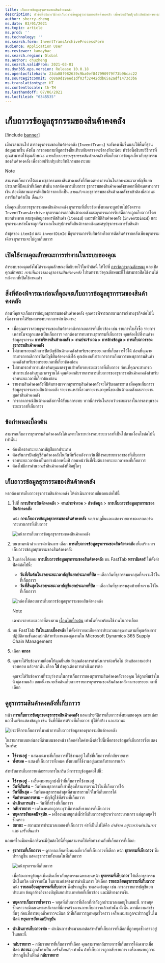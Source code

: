 ```yaml
---
title: เก็บถาวรข้อมูลธุรกรรมของสินค้าคงคลัง
description: หัวข้อนี้อธิบายวิธีการเก็บถาวรข้อมูลธุรกรรมของสินค้าคงคลัง เพื่อช่วยปรับปรุงประสิทธิภาพของระบบ
author: sherry-zheng
ms.date: 03/01/2021
ms.topic: article
ms.prod: ''
ms.technology: ''
ms.search.form: InventTransArchiveProcessForm
audience: Application User
ms.reviewer: kamaybac
ms.search.region: Global
ms.author: chuzheng
ms.search.validFrom: 2021-03-01
ms.dyn365.ops.version: Release 10.0.18
ms.openlocfilehash: 23da08f982639c9ba0ef847990979f73b96cac22
ms.sourcegitcommit: c08a9d19eed1df03f32442ddb65a2adf1473d3b6
ms.translationtype: HT
ms.contentlocale: th-TH
ms.lasthandoff: 07/06/2021
ms.locfileid: "6345535"
---
```

# <a name="archive-inventory-transactions"></a>เก็บถาวรข้อมูลธุรกรรมของสินค้าคงคลัง

[!include [banner](../../includes/banner.md)]

เมื่อเวลาผ่านไป ตารางธุรกรรมของสินค้าคงคลัง (`InventTrans`) จะยังคงเพิ่มขึ้นและใช้พื้นที่ฐานข้อมูลมากขึ้น ดังนั้น การสอบถามที่ถูกสร้างขึ้นเทียบกับตารางจะช้าลงทีละน้อย หัวข้อนี้อธิบายวิธีการที่คุณสามารถใช้คุณลักษณะ *การเก็บถาวรของธุรกรรมสินค้าคงคลัง* เพื่อเก็บถาวรข้อมูลเกี่ยวกับธุรกรรมของสินค้าคงคลัง เพื่อช่วยปรับปรุงประสิทธิภาพของระบบ

> [!NOTE]
> สามารถเก็บถาวรได้เฉพาะธุรกรรมของสินค้าคงคลังที่อัพเดตทางการเงินในรอบระยะเวลาบัญชีแยกประเภทที่ปิดแล้วที่เลือกเท่านั้น หากต้องการเก็บถาวร ธุรกรรมของสินค้าคงคลังขาออกที่อัพเดตทางการเงิน ต้องมีสถานะการตัดสินค้าจากคลังเป็น *ขายแล้ว* และธุรกรรมของสินค้าคงคลังขาเข้าต้องมีสถานะการรับสินค้าเป็น *ซื้อแล้ว*

เมื่อคุณเก็บถาวรธุรกรรมของสินค้าคงคลัง ธุรกรรมที่เกี่ยวข้องทั้งหมดจะถูกย้ายไปยังตาราง `InventTransArchive` ธุรกรรมการออกสินค้าคงคลังและธุรกรรมการรับสต็อกจะถูกเก็บถาวรโดยแยกต่างหาก ตามชุดข้อมูลของรหัสสินค้า (`itemId`) และรหัสมิติสินค้าคงคลัง (`inventDimId`) และธุรกรรมเหล่านั้นจะถูกจัดวางลงในสรุปการตัดสินค้าจากคลังและสรุปธุรกรรมการรับสินค้า

ถ้าชุดของ `itemId` และ `inventDimId` มีธุรกรรมการรับสินค้าหรือการตัดสินค้าจากคลังเพียงธุรกรรมเดียว ธุรกรรมจะไม่ถูกเก็บถาวร

## <a name="turn-on-the-feature-in-your-system"></a>เปิดใช้งานคุณลักษณะการทำงานในระบบของคุณ

ถ้าระบบของคุณยังไม่ได้รวมคุณลักษณะที่อธิบายไว้ในหัวข้อนี้ ให้ไปที่ [การจัดการคุณลักษณะ](../../fin-ops-core/fin-ops/get-started/feature-management/feature-management-overview.md) และเปิดคุณลักษณะ *การเก็บถาวรของธุรกรรมสินค้าคงคลัง* โปรดทราบว่าคุณลักษณะนี้ไม่สามารถปิดใช้งานได้หลังจากที่เปิดใช้งานแล้ว

## <a name="things-to-consider-before-you-archive-inventory-transactions"></a>สิ่งที่ต้องพิจารณาก่อนที่คุณจะเก็บถาวรข้อมูลธุรกรรมของสินค้าคงคลัง

ก่อนที่คุณจะเก็บถาวรข้อมูลธุรกรรมของสินค้าคงคลัง คุณควรพิจารณาสถานการณ์ทางธุรกิจต่อไปนี้ เนื่องจากจะได้รับผลกระทบจากการดําเนินงาน:

- เมื่อคุณตรวจสอบธุรกรรมของสินค้าคงคลังจากเอกสารที่เกี่ยวข้อง เช่น รายการใบสั่งซื้อ รายการเหล่านั้นจะถูกแสดงเป็นเก็บถาวร หากต้องการทบทวนธุรกรรมที่เก็บถาวร คุณต้องไปที่งานล้างข้อมูลธุรกรรม **การบริหารสินค้าคงคลัง \> งานประจำงวด \> การล้างข้อมูล \> การเก็บถาวรของธุรกรรมสินค้าคงคลัง**
- ไม่สามารถยกเลิกการปิดบัญชีสินค้าคงคลังสำหรับรอบระยะเวลาที่เก็บถาวรไว้ได้ ก่อนที่คุณจะสามารถยกเลิกการปิดบัญชีสินค้าคงคลังได้ คุณต้องกลับรายการการเก็บถาวรของธุรกรรมสินค้าคงคลังสำหรับรอบระยะเวลาที่เกี่ยวข้องก่อน
- ไม่สามารถทำการแปลงต้นทุนมาตรฐานสำหรับรอบระยะเวลาที่เก็บถาวร ก่อนที่คุณจะสามารถทำการแปลงต้นทุนมาตรฐานได้ คุณต้องกลับรายการการเก็บถาวรของธุรกรรมสินค้าคงคลังสำหรับรอบระยะเวลาที่เกี่ยวข้องก่อน
- รายงานสินค้าคงคลังที่มีต้นทางมาจากธุรกรรมสินค้าคงคลังจะได้รับผลกระทบ เมื่อคุณเก็บถาวรข้อมูลธุรกรรมของสินค้าคงคลัง รายงานเหล่านี้รวมรายงานอายุหนี้ของสินค้าคงคลังและรายงานมูลค่าสินค้าคงคลัง
- การคาดการณ์สินค้าคงคลังอาจได้รับผลกระทบ หากมีการรันในระหว่างระยะเวลาในการลงทุนของระยะเวลาที่เก็บถาวร

## <a name="prerequisites"></a>ข้อกำหนดเบื้องต้น

สามารถเก็บถาวรธุรกรรมสินค้าคงคลังได้เฉพาะในระหว่างรอบระยะเวลาที่เป็นไปตามเงื่อนไขต่อไปนี้เท่านั้น:

- ต้องปิดรอบระยะเวลาบัญชีแยกประเภท
- ต้องรันการปิดบัญชีสินค้าคงคลังในวันที่หรือหลังจากวันที่ถึงรอบระยะเวลาของที่เก็บถาวร
- รอบระยะเวลาต้องเป็นอย่างน้อยหนึ่งปี ก่อนหน้าวันที่เริ่มต้นรอบระยะเวลาของที่เก็บถาวร
- ต้องไม่มีการคำนวณซ้ำสินค้าคงคลังที่มีอยู่ใดๆ

## <a name="archive-inventory-transactions"></a>เก็บถาวรข้อมูลธุรกรรมของสินค้าคงคลัง

หากต้องการเก็บถาวรธุรกรรมสินค้าคงคลัง ให้ดำเนินการตามขั้นตอนต่อไปนี้

1. ไปที่ **การบริหารสินค้าคงคลัง** \> **งานประจำงวด** \> **ล้างข้อมูล** \> **การเก็บถาวรข้อมูลธุรกรรมของสินค้าคงคลัง**

    หน้า **การเก็บถาวรข้อมูลธุรกรรมของสินค้าคงคลัง** จะปรากฏขึ้นและแสดงรายการของเรกคอร์ดกระบวนการที่เก็บถาวร

    ![หน้าการเก็บถาวรข้อมูลธุรกรรมของสินค้าคงคลัง](media/archive-inventory-empty.png "หน้าการเก็บถาวรข้อมูลธุรกรรมของสินค้าคงคลัง")

1. บนบานหน้าต่างการดำเนินการ เลือก **การเก็บถาวรข้อมูลธุรกรรมของสินค้าคงคลัง** เพื่อสร้างการเก็บถาวรข้อมูลธุรกรรมของสินค้าคงคลัง
1. ในกล่องโต้ตอบ **การเก็บถาวรข้อมูลธุรกรรมของสินค้าคงคลัง** บน FastTab **พารามิเตอร์** ให้ตั้งค่าฟิลด์ต่อไปนี้:

    - **วันที่เริ่มต้นในรอบระยะเวลาบัญชีแยกประเภทที่ปิด** – เลือกวันที่ธุรกรรมแรกสุดที่จะรวมไว้ในที่เก็บถาวร
    - **วันที่สิ้นสุดในรอบระยะเวลาบัญชีแยกประเภทที่ปิด** – เลือกวันที่ธุรกรรมสุดท้ายที่จะรวมไว้ในที่เก็บถาวร

    ![กล่องโต้ตอบการเก็บถาวรข้อมูลธุรกรรมของสินค้าคงคลัง](media/archive-inventory-dates.png "กล่องโต้ตอบการเก็บถาวรข้อมูลธุรกรรมของสินค้าคงคลัง")

    > [!NOTE]
    > เฉพาะรอบระยะเวลาที่ตรงตาม [เงื่อนไขเบื้องต้น](#prerequisites) เท่านั้นที่จะพร้อมใช้งานในการเลือก

1. บน FastTab **รันในแบบเบื้องหลัง** ให้ตั้งค่ารายละเอียดการประมวลผลชุดงานตามที่คุณต้องการ ปฏิบัติตามขั้นตอนปกติสำหรับงานของชุดงานใน Microsoft Dynamics 365 Supply Chain Management
1. เลือก **ตกลง**
1. คุณจะได้รับข้อความเตือนให้คุณยืนยันว่าคุณต้องการดำเนินการต่อหรือไม่ อ่านข้อความอย่างรอบคอบ แล้วจากนั้น เลือก **ใช่** ถ้าคุณต้องการดำเนินการต่อ

    คุณจะได้รับข้อความที่ระบุว่างานในการเก็บถาวรของธุรกรรมสินค้าคงคลังของคุณ ได้ถูกเพิ่มเข้าในคิวชุดงานแล้ว ขณะนี้งานจะเริ่มต้นเก็บถาวรรายการธุรกรรมของสินค้าคงคลังจากรอบระยะเวลาที่เลือก

## <a name="view-archived-inventory-transactions"></a>ดูธุรกรรมสินค้าคงคลังที่เก็บถาวร

หน้า **การเก็บถาวรข้อมูลของธุรกรรมสินค้าคงคลัง** แสดงประวัติการเก็บถาวรทั้งหมดของคุณ แถวแต่ละแถวในกริดแสดงข้อมูล เช่น วันที่ที่มีการสร้างที่เก็บถาวร ผู้ใช้ที่สร้าง และสถานะ

![ประวัติการเก็บถาวรในหน้าการเก็บถาวรข้อมูลของธุรกรรมสินค้าคงคลัง](media/archive-inventory-full.png "ประวัติการเก็บถาวรในหน้าการเก็บถาวรข้อมูลของธุรกรรมสินค้าคงคลัง")

ในรายการแบบหล่นลงที่ด้านบนของหน้า เลือกค่าใดค่าหนึ่งต่อไปนี้เพื่อกรองข้อมูลที่เก็บถาวรซึ่งแสดงในกริด:

- **ใช้งานอยู่** – แสดงเฉพาะที่เก็บถาวรที่ใช้งานอยู่ ไม่ใช่ที่เก็บถาวรที่กลับรายการ
- **ทั้งหมด** – แสดงที่เก็บถาวรทั้งหมด ทั้งแบบที่ใช้งานอยู่และกลับรายการแล้ว

สำหรับการเก็บถาวรแต่ละรายการในกริด มีการระบุข้อมูลต่อไปนี้:

- **ใช้งานอยู่** – เครื่องหมายถูกบ่งชี้ว่าที่เก็บถาวรใช้งานอยู่
- **วันที่เริ่มต้น** – วันที่ของธุรกรรมที่เก่าที่สุดที่สามารถรวมไว้ในที่เก็บถาวรได้
- **วันที่สิ้นสุด** – วันที่ของธุรกรรมล่าสุดที่สามารถรวมไว้ในที่เก็บถาวรได้
- **จัดกำหนดการตาม** – บัญชีผู้ใช้ที่สร้างที่เก็บถาวร
- **ดำเนินการแล้ว** – วันที่ที่สร้างที่เก็บถาวร
- **กลับรายการ** – เครื่องหมายถูกระบุว่ามีการกลับรายการที่เก็บถาวร
- **หยุดการอัพเดตปัจจุบัน** – เครื่องหมายถูกบ่งชี้ว่าที่เก็บถาวรอยู่ระหว่างกระบวนการ แต่ถูกหยุดไว้ชั่วคราว
- **สถานะ** – สถานะการประมวลผลของที่เก็บถาวร ค่าที่เป็นไปได้คือ *กำลังรอ* *อยู่ระหว่างดำเนินการ* และ *เสร็จสิ้นแล้ว*

แถบเครื่องมือเหนือกริดจะมีปุ่มต่อไปนี้ที่คุณสามารถใช้เพื่อทำงานกับที่เก็บถาวรที่เลือก:

- **ธุรกรรมที่เก็บถาวร** – ดูรายละเอียดทั้งหมดเกี่ยวกับที่เก็บถาวรที่เลือก หน้า **ธุรกรรมที่เก็บถาวร** ซึ่งปรากฏขึ้น แสดงธุรกรรมทั้งหมดในที่เก็บถาวร

    ![หน้าธุรกรรมที่เก็บถาวร](media/archive-inventory-transactions.png "หน้าธุรกรรมที่เก็บถาวร")

    เมื่อต้องการดูข้อมูลเพิ่มเติมเกี่ยวกับธุรกรรมเฉพาะบนหน้า **ธุรกรรมที่เก็บถาวร** ให้เลือกธุรกรรมนั้นในกริด แล้วจากนั้น ในบานหน้าต่างการดำเนินการ ให้เลือก **รายละเอียดธุรกรรมที่เก็บถาวร** หน้า **รายละเอียดธุรกรรมที่เก็บถาวร** ซึ่งปรากฏขึ้น จะแสดงข้อมูล เช่น การลงรายการบัญชีแยกประเภท ข้อมูลอ้างอิงของบัญชีแยกประเภทย่อยที่เกี่ยวข้อง และมิติทางการเงิน

- **หยุดการเก็บถาวรชั่วคราว** – หยุดที่เก็บถาวรที่เลือกที่กำลังถูกประมวลผลอยู่ในขณะนี้ การหยุดชั่วคราวจะมีผลเฉพาะหลังจากที่มีการสร้างงานการเก็บถาวรแล้วเท่านั้น ดังนั้น อาจมีความล่าช้าสั้นๆ ก่อนที่การหยุดชั่วคราวจะมีผล ถ้าที่เก็บถาวรถูกหยุดชั่วคราว เครื่องหมายถูกจะปรากฏขึ้นในฟิลด์ **หยุดการอัพเดตปัจจุบัน**
- **ดำเนินการเก็บถาวรต่อ** – ดำเนินการประมวลผลต่อสำหรับที่เก็บถาวรที่เลือกที่ถูกหยุดชั่วคราวอยู่ในขณะนี้
- **กลับรายการ** – กลับรายการที่เก็บถาวรที่เลือก คุณสามารถกลับรายการที่เก็บถาวรได้เฉพาะเมื่อฟิลด์ **สถานะ** ถูกตั้งค่าเป็น *เสร็จสิ้นแล้ว* เท่านั้น ถ้าที่เก็บถาวรถูกกลับรายการ เครื่องหมายถูกจะปรากฏขึ้นในฟิลด์ **กลับรายการ**
